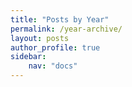 ```yaml
---
title: "Posts by Year"
permalink: /year-archive/
layout: posts
author_profile: true
sidebar:
    nav: "docs"
---
```

